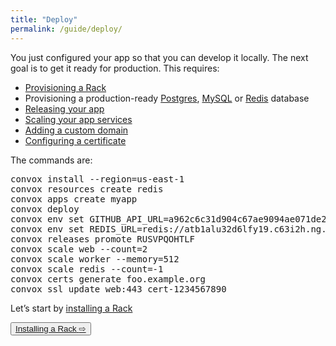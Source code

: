 ```yaml
---
title: "Deploy"
permalink: /guide/deploy/
---
```


You just configured your app so that you can develop it locally. The next goal is to get it ready for production. This requires:

* [Provisioning a Rack](/docs/installing-a-rack/)
* Provisioning a production-ready [Postgres](/docs/postgresql/), [MySQL](/docs/mysql/) or [Redis](/docs/redis/) database
* [Releasing your app](/docs/releases/)
* [Scaling your app services](/docs/scaling/)
* [Adding a custom domain](/docs/custom-domains/)
* [Configuring a certificate](/docs/ssl/)

The commands are:

<pre class="terminal">
<span class="command">convox install --region=us-east-1</span>
<span class="command">convox resources create redis</span>
<span class="command">convox apps create myapp</span>
<span class="command">convox deploy</span>
<span class="command">convox env set GITHUB_API_URL=a962c6c31d904c67ae9094ae071de2e3fcfa14f6</span>
<span class="command">convox env set REDIS_URL=redis://atb1alu32d6lfy19.c63i2h.ng.0001.use1.cache.amazonaws.com:6379/0</span>
<span class="command">convox releases promote RUSVPQOHTLF</span>
<span class="command">convox scale web --count=2</span>
<span class="command">convox scale worker --memory=512</span>
<span class="command">convox scale redis --count=-1</span>
<span class="command">convox certs generate foo.example.org</span>
<span class="command">convox ssl update web:443 cert-1234567890</span>
</pre>

Let’s start by [installing a Rack](/guide/rack/)

[//]: # (Below is my modified Guide Next Button)

<section>
<div id="container-next-button">
    <button class="guide-next-button">
	<a href="/guide/rack">
    <span class="next-button-link">Installing a Rack</span>
    <span class="next-button-arrow">&#8680;</span>
    </a>
    </button>
</div>
</section>
